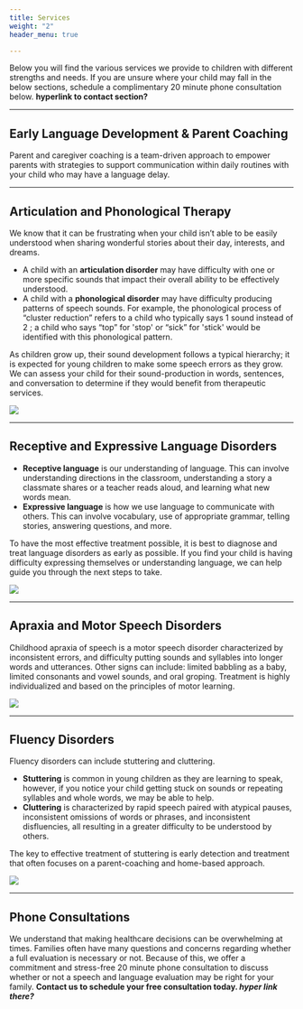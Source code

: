 ```yaml
---
title: Services
weight: "2"
header_menu: true

---
```

Below you will find the various services we provide to children with different strengths and needs. If you are unsure where your child may fall in the below sections, schedule a complimentary 20 minute phone consultation below. **hyperlink to contact section?**

***

## Early Language Development & Parent Coaching

Parent and caregiver coaching is a team-driven approach to empower parents with strategies to support communication within daily routines with your child who may have a language delay.  

***

## Articulation and Phonological Therapy

We know that it can be frustrating when your child isn’t able to be easily understood when sharing wonderful stories about their day, interests, and dreams.

* A child with an **articulation disorder** may have difficulty with one or more specific sounds that impact their overall ability to be effectively understood.
* A child with a **phonological disorder** may have difficulty producing patterns of speech sounds. For example, the phonological process of “cluster reduction” refers to a child who typically says 1 sound instead of 2 ; a child who says “top” for 'stop' or “sick” for 'stick' would be identified with this phonological pattern.

As children grow up, their sound development follows a typical hierarchy; it is expected for young children to make some speech errors as they grow. We can assess your child for their sound-production in words, sentences, and conversation to determine if they would benefit from therapeutic services.

![](/uploads/webstie1-1.jpg)

***

## **Receptive and Expressive Language Disorders**

* **Receptive language** is our understanding of language. This can involve understanding directions in the classroom, understanding a story a classmate shares or a teacher reads aloud, and learning what new words mean.
* **Expressive language** is how we use language to communicate with others. This can involve vocabulary, use of appropriate grammar, telling stories, answering questions, and more.

To have the most effective treatment possible, it is best to diagnose and treat language disorders as early as possible. If you find your child is having difficulty expressing themselves or understanding language, we can help guide you through the next steps to take.

![](/uploads/img_5550.jpg)

***

## **Apraxia and Motor Speech Disorders**

Childhood apraxia of speech is a motor speech disorder characterized by inconsistent errors, and difficulty putting sounds and syllables into longer words and utterances. Other signs can include: limited babbling as a baby, limited consonants and vowel sounds, and oral groping. Treatment is highly individualized and based on the principles of motor learning.

![](/uploads/pexels-august-de-richelieu-4260325.jpg)

***

## Fluency Disorders

Fluency disorders can include stuttering and cluttering.

* **Stuttering** is common in young children as they are learning to speak, however, if you notice your child getting stuck on sounds or repeating syllables and whole words, we may be able to help.
* **Cluttering** is characterized by rapid speech paired with atypical pauses, inconsistent omissions of words or phrases, and inconsistent disfluencies, all resulting in a greater difficulty to be understood by others.

The key to effective treatment of stuttering is early detection and treatment that often focuses on a parent-coaching and home-based approach.

![](/uploads/pexels-julia-m-cameron-4145032.jpg)

***

## Phone Consultations

We understand that making healthcare decisions can be overwhelming at times. Families often have many questions and concerns regarding whether a full evaluation is necessary or not. Because of this, we offer a commitment and stress-free 20 minute phone consultation to discuss whether or not a speech and language evaluation may be right for your family. **Contact us to schedule your free consultation today. _hyper link there?_**